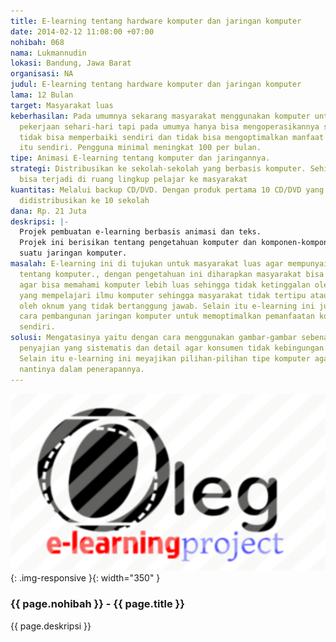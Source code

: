 ```yaml
---
title: E-learning tentang hardware komputer dan jaringan komputer
date: 2014-02-12 11:08:00 +07:00
nohibah: 068
nama: Lukmannudin
lokasi: Bandung, Jawa Barat
organisasi: NA
judul: E-learning tentang hardware komputer dan jaringan komputer
lama: 12 Bulan
target: Masyarakat luas
keberhasilan: Pada umumnya sekarang masyarakat menggunakan komputer untuk melakukan
  pekerjaan sehari-hari tapi pada umumya hanya bisa mengoperasikannya saja sehingga
  tidak bisa memperbaiki sendiri dan tidak bisa mengoptimalkan manfaat dari komputer
  itu sendiri. Pengguna minimal meningkat 100 per bulan.
tipe: Animasi E-learning tentang komputer dan jaringannya.
strategi: Distribusikan ke sekolah-sekolah yang berbasis komputer. Sehingga penyebaran
  bisa terjadi di ruang lingkup pelajar ke masyarakat
kuantitas: Melalui backup CD/DVD. Dengan produk pertama 10 CD/DVD yang nantinya akan
  didistribusikan ke 10 sekolah
dana: Rp. 21 Juta
deskripsi: |-
  Projek pembuatan e-learning berbasis animasi dan teks.
  Projek ini berisikan tentang pengetahuan komputer dan komponen-komponen yang ada dalam komputer. serta solusi-solusi dari kerusakan komputer.menggunakan animasi agar memudahkan seseorang untuk memahaminya. Selain itu e-learning ini juga memaparkan cara membangun
  suatu jaringan komputer.
masalah: E-learning ini di tujukan untuk masyarakat luas agar mempunyai pengetahuan
  tentang komputer., dengan pengetahuan ini diharapkan masyarakat bisa memahami komputer
  agar bisa memahami komputer lebih luas sehingga tidak ketinggalan oleh masyarakat
  yang mempelajari ilmu komputer sehingga masyarakat tidak tertipu atau gampang dibodohi
  oleh oknum yang tidak bertanggung jawab. Selain itu e-learning ini juga memaparkan
  cara pembangunan jaringan komputer untuk memoptimalkan pemanfaatan komputer.itu
  sendiri.
solusi: Mengatasinya yaitu dengan cara menggunakan gambar-gambar sebenarnya dengan
  penyajian yang sistematis dan detail agar konsumen tidak kebingungan dalam memahaminya.
  Selain itu e-learning ini meyajikan pilihan-pilihan tipe komputer agar lebih mudah
  nantinya dalam penerapannya.
---
```


![068](/static/img/hibahcms/068.png){: .img-responsive }{: width="350" }

### {{ page.nohibah }} - {{ page.title }}

{{ page.deskripsi }}

